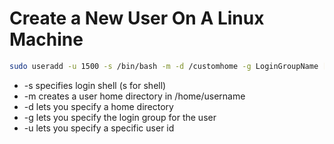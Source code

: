 # Create a New User On A Linux Machine

```bash
sudo useradd -u 1500 -s /bin/bash -m -d /customhome -g LoginGroupName [UserName]
```

* -s specifies login shell (s for shell)
* -m creates a user home directory in /home/username
* -d lets you specify a home directory
* -g lets you specify the login group for the user
* -u lets you specify a specific user id